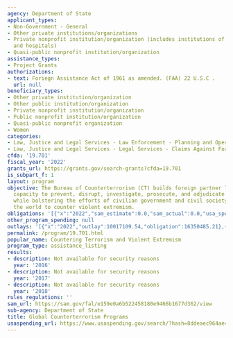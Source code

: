 ```yaml
---
agency: Department of State
applicant_types:
- Non-Government - General
- Other private institutions/organizations
- Private nonprofit institution/organization (includes institutions of higher education
  and hospitals)
- Quasi-public nonprofit institution/organization
assistance_types:
- Project Grants
authorizations:
- text: Foriegn Assistance Act of 1961 as amended. (FAA) 22 U.S.C .
  url: null
beneficiary_types:
- Other private institution/organization
- Other public institution/organization
- Private nonprofit institution/organization
- Public nonprofit institution/organization
- Quasi-public nonprofit organization
- Women
categories:
- Law, Justice and Legal Services - Law Enforcement - Planning and Operations
- Law, Justice and Legal Services - Legal Services - Claims Against Foreign Government
cfda: '19.701'
fiscal_year: '2022'
grants_url: https://grants.gov/search-grants?cfda=19.701
is_subpart_f: 1
layout: program
objective: The Bureau of Counterterrorism (CT) builds foreign partner law enforcement
  capacity to prevent, disrupt, investigate, prosecute, and adjudicate terrorism,
  while bolstering the efforts of civilian government and civil society partners around
  the world to counter violent extremism.
obligations: '[{"x":"2022","sam_estimate":0.0,"sam_actual":0.0,"usa_spending_actual":39549106.24},{"x":"2023","sam_estimate":0.0,"sam_actual":0.0,"usa_spending_actual":50036784.78},{"x":"2024","sam_estimate":0.0,"sam_actual":0.0,"usa_spending_actual":-106049.42}]'
other_program_spending: null
outlays: '[{"x":"2022","outlay":10017109.54,"obligation":16350485.21},{"x":"2023","outlay":6890599.18,"obligation":40894440.93},{"x":"2024","outlay":0.0,"obligation":246669.0}]'
permalink: /program/19.701.html
popular_name: Countering Terrorism and Violent Extremism
program_type: assistance_listing
results:
- description: Not available for security reasons
  year: '2016'
- description: Not available for security reasons
  year: '2017'
- description: Not available for security reasons
  year: '2018'
rules_regulations: ''
sam_url: https://sam.gov/fal/e159e0a6b522458180e9466b1677d362/view
sub-agency: Department of State
title: Global Counterterrorism Programs
usaspending_url: https://www.usaspending.gov/search/?hash=8ddeaec964ae4d5c1e55fa38f771a615
---
```

